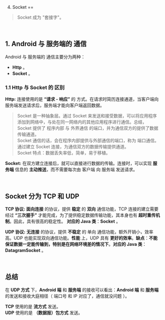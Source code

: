 4. Socket
==

> Socket 成为 "套接字"。    
      
<br/>
    
## 1. Android 与 服务端的 通信
       
       
Android 与 服务端的 通信主要分为两种：
- **Http** 。
- **Socket** 。   
   
### 1.1 Http 与 Socket 的 区别
   
**Http:**  连接使用的是 **“请求 - 响应”** 的 方式。在请求时简历连接通道，当客户端向服务端发送请求后，服务端才能向客户端返回数据。   
     
> Socket 是一种抽象层。通过 Socket  来发送和接受数据，可以将应用程序添加到网络中，与处在同一网络内的其他应用程序进行通信。总结，Socket 提供了 程序内部  与 外界通信 的端口，并为通信双方的提供了数据传输通道。       
> Socket 通信的话，会在程序内部提供与外部通信的端口，称为 端口通信。通过建立 Socket 连接，为通信双方的数据传输提供通道。    
> Socket 特点：数据丢失率低，简单，易于移植。     
   
**Socket:**  在双方建立连接后，就可以直接进行数据的传输。连接时，可以实现 **服务端** 信息的 **主动推送**，而不需要每次由 客户端 向   服务端 发送请求。 
   
<br/>
   
## Socket 分为 TCP 和 UDP
   
**TCP 协议:**  **面向连接** 的协议，提供 **稳定** 的 **双向** 通信功能，TCP 连接的建立需要经过 **“三次握手”** 才能完成，为了提供稳定数据传输功能，其本身也有 **超时重传机制**。因此，具有很高的稳定性。 **对应的 Java 类**：**Socket** 。
    
**UDP 协议:**  **无连接** 的协议，提供 **不稳定** 的 单向 通信功能，额外开销小，效率高。UDP 也能实现双向通信功能。**性能** 上，UDP 具有 **更好的效率**。**缺点**：**不能保证数据一定能传输到，特别是在网络环境差的情况下**。**对应的 Java 类**：**DatagramSocket** 。   
     
<br/>
         
## 总结

在 **UDP 方式** 下，**Android 端** 和 **服务端** 的接收可以看出：**Android 端** 和 **服务端** 的发送和接收大庭相径（ 端口号 和 IP 对应了，通信就没问题 ）。    
    
   
**TCP**  使用的是 **流方式** 发送。    
**UDP** 使用的是 **（数据报）包方式** 发送。